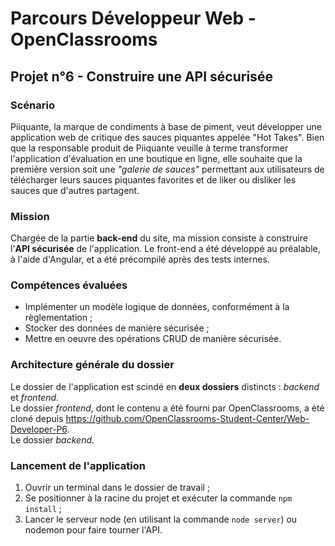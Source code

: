 # Parcours Développeur Web - OpenClassrooms #

## Projet n°6 - Construire une API sécurisée ##

### Scénario ###
Piiquante, la marque de condiments à base de piment, veut développer une application web de critique des sauces piquantes appelée "Hot Takes".
Bien que la responsable produit de Piiquante veuille à terme transformer l'application d'évaluation en une boutique en ligne, elle souhaite que la première version soit une *"galerie de sauces"* permettant aux utilisateurs de télécharger leurs sauces piquantes favorites et de liker ou disliker les sauces que d'autres partagent.

### Mission ###
Chargée de la partie **back-end** du site, ma mission consiste à construire l'**API sécurisée** de l'application.
Le front-end a été développé au préalable, à l'aide d'Angular, et a été précompilé après des tests internes.

### Compétences évaluées ###
- Implémenter un modèle logique de données, conformément à la règlementation ;
- Stocker des données de manière sécurisée ;
- Mettre en oeuvre des opérations CRUD de manière sécurisée.

### Architecture générale du dossier ###
Le dossier de l'application est scindé en **deux dossiers** distincts : *backend* et *frontend*.  
Le dossier *frontend*, dont le contenu a été fourni par OpenClassrooms, a été cloné depuis <https://github.com/OpenClassrooms-Student-Center/Web-Developer-P6>.  
Le dossier *backend*.

### Lancement de l'application ###
1. Ouvrir un terminal dans le dossier de travail ;
2. Se positionner à la racine du projet et exécuter la commande `npm install` ;
3. Lancer le serveur node (en utilisant la commande `node server`) ou nodemon pour faire tourner l'API.
